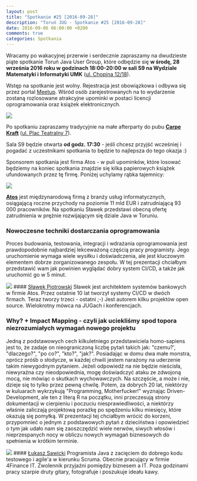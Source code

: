 ```yaml
---
layout: post
title: "Spotkanie #25 [2016-09-28]"
description: "Toruń JUG - Spotkanie #25 [2016-09-28]"
date: 2016-09-06 06:00:00 +0200
comments: true
categories: Spotkania
---
```

Wracamy po wakacyjnej przerwie i serdecznie zapraszamy na dwudzieste piąte spotkanie Toruń Java User Group, które odbędzie się **w&nbsp;środę, 28 września 2016 roku w&nbsp;godzinach 18:00-20:00 w&nbsp;sali S9 na Wydziale Matematyki i Informatyki UMK** (<a href="https://www.google.pl/maps/place/Fryderyka+Chopina+12%2F18,+Toruń/" target="_blank"><span class="glyphicon glyphicon-map-marker"></span>ul. Chopina 12/18</a>).

Wstęp na spotkanie jest wolny. Rejestracja jest obowiązkowa i&nbsp;odbywa się przez portal <a href="http://www.meetup.com/Torun-JUG/events/233863863/" target="_blank">Meetup</a>. Wśród osób zarejestrowanych na to wydarzenie zostaną rozlosowane atrakcyjne upominki w&nbsp;postaci licencji oprogramowania oraz książek elektronicznych.

<div class="row text-center" style="margin-bottom:10px;">
  <div class="col-md-12">
    <img class="no-border" src="{{ root_url }}/images/meetings/25/cover.png" />
  </div>
</div>

Po spotkaniu zapraszamy tradycyjnie na małe afterparty do pubu <a href="https://www.facebook.com/carpekraft/" target="_blank"><strong>Carpe Kraft</strong></a> (<a href="https://www.google.pl/maps/place/Carpe+Kraft+Toru%C5%84/@53.0120765,18.6028162,19z/data=!4m2!3m1!1s0x0000000000000000:0xd4a984360753f841?hl=pl" target="_blank"><span class="glyphicon glyphicon-map-marker"></span>ul. Plac Teatralny 7</a>).

Sala S9 będzie otwarta **od godz. 17:30** - jeśli chcesz przyjść wcześniej i pogadać z uczestnikami spotkania to będzie to najlepsza do tego okazja :) <!-- more -->

Sponsorem spotkania jest firma Atos - w puli upominków, które losować będziemy na koniec spotkania znajdzie się kilka papierowych książek ufundowanych przez tę firmę. Poniżej uchylamy rąbka tajemnicy:

<div class="row text-center" style="margin-bottom:10px;">
  <div class="col-md-12">
    <img class="no-border" src="{{ root_url }}/images/meetings/25/atos-books.jpg" />
  </div>
</div>

<a href="http://pl.atos.net" target="_blank"><strong>Atos</strong></a> jest międzynarodową firmą z branży usług informatycznych, osiągającą roczne przychody na poziomie 11 mld EUR i zatrudniającą 93 000 pracowników. Na spotkaniu Sławek przedstawi obecną ofertę zatrudnienia w prężnie rozwijającym się dziale Java w Toruniu.

### Nowoczesne techniki dostarczania oprogramowania
Proces budowania, testowania, integracji i wdrażania oprogramowania jest prawdopodobnie najbardziej lekceważoną częścią pracy programisty. Jego uruchomienie wymaga wiele wysiłku i doświadczenia, ale jest kluczowym elementem dobrze zorganizowanego zespołu. W tej prezentacji chciałbym przedstawić wam jak powinien wyglądać dobry system CI/CD, a także jak uruchomić go w 5 minut.

<img class="no-border speaker-face" src="{{ root_url }}/images/speakers/piotrowski-slawek.jpg" />
#### <a href="https://twitter.com/sentinelatteo" target="_blank">Sławek Piotrowski</a>
Sławek jest architektem systemów bankowych w firmie Atos. Przez ostatnie 10 lat tworzył systemy CI/CD w dwóch firmach. Teraz tworzy trzeci - ostatni ;-) Jest autorem kilku projektów open source. Wielokrotny mówca na JUGach i konferencjach.

<span class="clearfix"></span>

### Why? + Impact Mapping - czyli jak uciekliśmy spod topora niezrozumiałych wymagań nowego projektu
Jedną z podstawowych cech kilkuletniego przedstawiciela homo-sapiens jest to, że zadaje on nieograniczoną liczbę pytań takich jak: "czemu?', "dlaczego?", "po co?", "kto?", "jak?". Posiadając w domu dwa małe monstra, oprócz próśb o słodycze, w każdej chwili jestem narażony na uderzenie takim niewygodnym pytaniem. Jeżeli odpowiedź na nie będzie nieścisła, niewyraźna czy nieodpowiednia, mogę doświadczyć ataku ze zdwojoną mocą, nie mówiąc o skutkach wychowawczych. Na szczęście, a może i nie, dzieje się to tylko przez pewną chwilę. Potem, za dobrych 20 lat, niektórzy w kuluarach wykrzykują "Programming, Motherfucker!" wyznając Driven-Development, ale ten z literą R na początku, inni przeczesują strony dokumentacji w cierpieniu i poczuciu niesprawiedliwości, a niektórzy właśnie zaliczają projektową porażkę po spędzeniu kilku miesięcy, które okazują się pomyłką. W prezentacji tej chciałbym wrócić do korzeni, przypomnieć o jednym z podstawowych pytań z dzieciństwa i opowiedzieć o tym jak udało nam się zaoszczędzić wiele nerwów, siwych włosów i nieprzespanych nocy w obliczu nowych wymagań biznesowych do spełnienia w krótkim terminie.

<img class="no-border speaker-face" src="{{ root_url }}/images/speakers/sawicki-lukasz.jpg" />
#### <a href="https://pl.linkedin.com/in/%C5%82ukasz-sawicki-4bb4512" target="_blank">Łukasz Sawicki</a>
Programista Java z zacięciem do dobrego kodu testowego i agile'a w kierunku Scruma. Obecnie pracujący w firmie 4Finance IT. Zwolennik przyjaźni pomiędzy biznesem a IT. Poza godzinami pracy szarpie druty gitary, fotografuje i poszukuje ideału kawy.